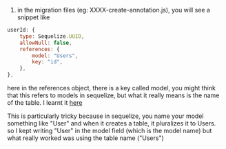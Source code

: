 1. in the migration files (eg: XXXX-create-annotation.js), you will see a snippet like 
```javascript
userId: {
    type: Sequelize.UUID,
    allowNull: false,
    references: {
        model: "Users",
        key: "id",
    },
},
```
here in the references object, there is a key called model, you might think that this refers to models in sequelize, but what it really means is the name of the table.
I learnt it [here](https://sequelize.org/master/class/lib/dialects/abstract/query-interface.js~QueryInterface.html#instance-method-createTable)

This is particularly tricky because in sequelize, you name your model something like "User" and when it creates a table, it pluralizes it to Users. so I kept writing "User" in the model field (which is the model name) but what really worked was using the table name ("Users")